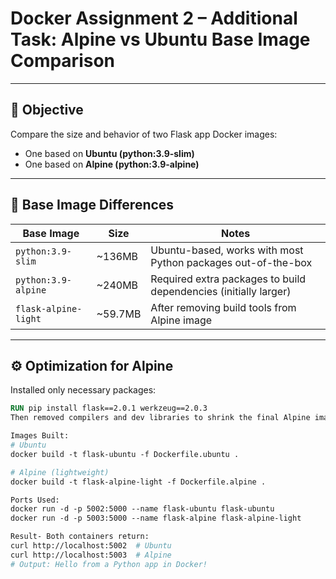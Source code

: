 # Docker Assignment 2 – Additional Task: Alpine vs Ubuntu Base Image Comparison

---

## 🧪 Objective

Compare the size and behavior of two Flask app Docker images:
- One based on **Ubuntu (python:3.9-slim)**
- One based on **Alpine (python:3.9-alpine)**

---

## 🔧 Base Image Differences

| Base Image         | Size      | Notes |
|--------------------|-----------|-------|
| `python:3.9-slim`  | ~136MB    | Ubuntu-based, works with most Python packages out-of-the-box |
| `python:3.9-alpine`| ~240MB    | Required extra packages to build dependencies (initially larger) |
| `flask-alpine-light` | ~59.7MB | After removing build tools from Alpine image |

---

## ⚙️ Optimization for Alpine

Installed only necessary packages:

```dockerfile
RUN pip install flask==2.0.1 werkzeug==2.0.3
Then removed compilers and dev libraries to shrink the final Alpine image.

Images Built:
# Ubuntu
docker build -t flask-ubuntu -f Dockerfile.ubuntu .

# Alpine (lightweight)
docker build -t flask-alpine-light -f Dockerfile.alpine .

Ports Used:
docker run -d -p 5002:5000 --name flask-ubuntu flask-ubuntu
docker run -d -p 5003:5000 --name flask-alpine flask-alpine-light

Result- Both containers return:
curl http://localhost:5002  # Ubuntu
curl http://localhost:5003  # Alpine
# Output: Hello from a Python app in Docker!
```
